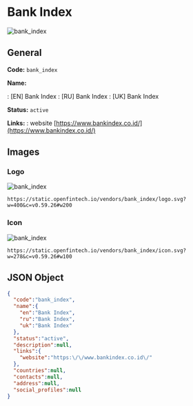 
# Bank Index 
![bank_index](https://static.openfintech.io/vendors/bank_index/logo.svg?w=400&c=v0.59.26#w200)  

## General 
 
**Code:** `bank_index` 
 
**Name:** 
 
:	[EN] Bank Index 
:	[RU] Bank Index 
:	[UK] Bank Index 
 
**Status:** `active` 
 
**Links:** 
: website [https://www.bankindex.co.id/](https://www.bankindex.co.id/) 
 

## Images 

### Logo 
 
![bank_index](https://static.openfintech.io/vendors/bank_index/logo.svg?w=400&c=v0.59.26#w200)  

```
https://static.openfintech.io/vendors/bank_index/logo.svg?w=400&c=v0.59.26#w200
```  

### Icon 
 
![bank_index](https://static.openfintech.io/vendors/bank_index/icon.svg?w=278&c=v0.59.26#w100)  

```
https://static.openfintech.io/vendors/bank_index/icon.svg?w=278&c=v0.59.26#w100
```  

## JSON Object 

```json
{
  "code":"bank_index",
  "name":{
    "en":"Bank Index",
    "ru":"Bank Index",
    "uk":"Bank Index"
  },
  "status":"active",
  "description":null,
  "links":{
    "website":"https:\/\/www.bankindex.co.id\/"
  },
  "countries":null,
  "contacts":null,
  "address":null,
  "social_profiles":null
}
```  
